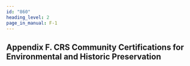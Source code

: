 ```yaml
---
id: "860"
heading_level: 2
page_in_manual: F-1
---
```


## Appendix F. CRS Community Certifications for Environmental and Historic Preservation